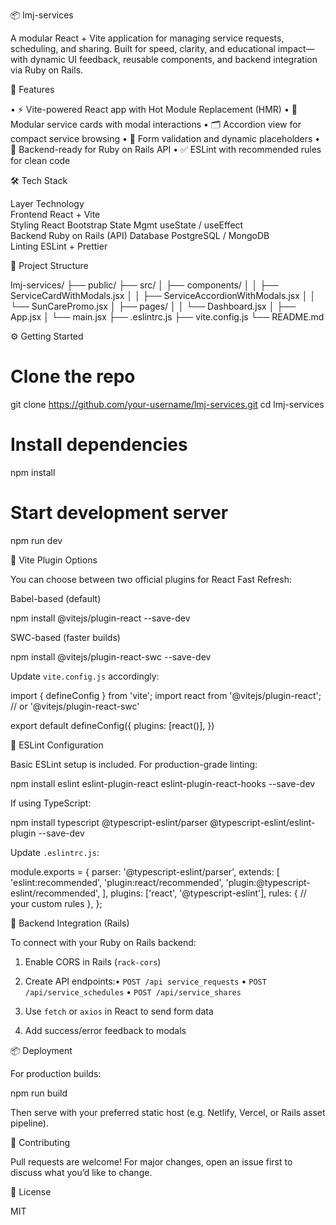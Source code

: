 📦 lmj-services

A modular React + Vite application for managing service requests, scheduling, and sharing. Built for speed, clarity, and educational impact—with dynamic UI feedback, reusable components, and backend integration via Ruby on Rails.

🚀 Features

  • ⚡️ Vite-powered React app with Hot Module Replacement (HMR)
  • 🧩 Modular service cards with modal interactions
  • 🗂 Accordion view for compact service browsing
  • 🧠 Form validation and dynamic placeholders
  • 🔗 Backend-ready for Ruby on Rails API
  • ✅ ESLint with recommended rules for clean code

🛠 Tech Stack

Layer	Technology	
  Frontend	  React + Vite	
  Styling	    React Bootstrap	
  State Mgmt	useState / useEffect	
  Backend	Ruby on Rails (API)	
  Database	PostgreSQL / MongoDB	
  Linting	    ESLint + Prettier	

📁 Project Structure

lmj-services/
├── public/
├── src/
│   ├── components/
│   │   ├── ServiceCardWithModals.jsx
│   │   ├── ServiceAccordionWithModals.jsx
│   │   └── SunCarePromo.jsx
│   ├── pages/
│   │   └── Dashboard.jsx
│   ├── App.jsx
│   └── main.jsx
├── .eslintrc.js
├── vite.config.js
└── README.md

⚙️ Getting Started

# Clone the repo
  git clone https://github.com/your-username/lmj-services.git
  cd lmj-services

# Install dependencies
  npm install

# Start development server
  npm run dev

🔌 Vite Plugin Options

You can choose between two official plugins for React Fast Refresh:

  Babel-based (default)

  npm install @vitejs/plugin-react --save-dev

SWC-based (faster builds)

  npm install @vitejs/plugin-react-swc --save-dev

Update `vite.config.js` accordingly:

  import { defineConfig } from 'vite';
  import react from '@vitejs/plugin-react'; // or '@vitejs/plugin-react-swc'

  export default defineConfig({
    plugins: [react()],
  })

🧹 ESLint Configuration

Basic ESLint setup is included. For production-grade linting:

  npm install eslint eslint-plugin-react eslint-plugin-react-hooks --save-dev

If using TypeScript:

  npm install typescript @typescript-eslint/parser @typescript-eslint/eslint-plugin --save-dev

Update `.eslintrc.js`:

  module.exports = {
    parser: '@typescript-eslint/parser',
    extends: [
      'eslint:recommended',
      'plugin:react/recommended',
      'plugin:@typescript-eslint/recommended',
    ],
    plugins: ['react', '@typescript-eslint'],
    rules: {
      // your custom rules
    },
  };

🔗 Backend Integration (Rails)

To connect with your Ruby on Rails backend:

1. Enable CORS in Rails (`rack-cors`)
2. Create API endpoints:• `POST /api service_requests`
  • `POST /api/service_schedules`
  • `POST /api/service_shares`

3. Use `fetch` or `axios` in React to send form data
4. Add success/error feedback to modals

📦 Deployment

For production builds:

  npm run build

Then serve with your preferred static host (e.g. Netlify, Vercel, or Rails asset pipeline).

🧠 Contributing

Pull requests are welcome! For major changes, open an issue first to discuss what you’d like to change.

📜 License

MIT